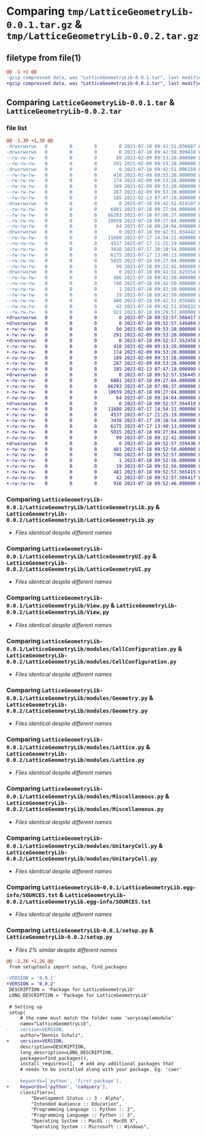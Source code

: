 # Comparing `tmp/LatticeGeometryLib-0.0.1.tar.gz` & `tmp/LatticeGeometryLib-0.0.2.tar.gz`

## filetype from file(1)

```diff
@@ -1 +1 @@
-gzip compressed data, was "LatticeGeometryLib-0.0.1.tar", last modified: Tue Jul 18 09:42:51 2023, max compression
+gzip compressed data, was "LatticeGeometryLib-0.0.2.tar", last modified: Tue Jul 18 09:52:57 2023, max compression
```

## Comparing `LatticeGeometryLib-0.0.1.tar` & `LatticeGeometryLib-0.0.2.tar`

### file list

```diff
@@ -1,30 +1,30 @@
-drwxrwxrwx   0        0        0        0 2023-07-18 09:42:51.036687 LatticeGeometryLib-0.0.1/
-drwxrwxrwx   0        0        0        0 2023-07-18 09:42:50.999410 LatticeGeometryLib-0.0.1/.idea/
--rw-rw-rw-   0        0        0       50 2023-02-09 09:53:28.000000 LatticeGeometryLib-0.0.1/.idea/.gitignore
--rw-rw-rw-   0        0        0      291 2023-02-09 09:53:28.000000 LatticeGeometryLib-0.0.1/.idea/Bachelorarbeit.iml
-drwxrwxrwx   0        0        0        0 2023-07-18 09:42:51.006159 LatticeGeometryLib-0.0.1/.idea/inspectionProfiles/
--rw-rw-rw-   0        0        0      410 2023-02-09 09:53:28.000000 LatticeGeometryLib-0.0.1/.idea/inspectionProfiles/Project_Default.xml
--rw-rw-rw-   0        0        0      174 2023-02-09 09:53:28.000000 LatticeGeometryLib-0.0.1/.idea/inspectionProfiles/profiles_settings.xml
--rw-rw-rw-   0        0        0      189 2023-02-09 09:53:28.000000 LatticeGeometryLib-0.0.1/.idea/misc.xml
--rw-rw-rw-   0        0        0      287 2023-02-09 09:53:28.000000 LatticeGeometryLib-0.0.1/.idea/modules.xml
--rw-rw-rw-   0        0        0      185 2023-02-13 07:47:18.000000 LatticeGeometryLib-0.0.1/.idea/vcs.xml
-drwxrwxrwx   0        0        0        0 2023-07-18 09:42:51.019107 LatticeGeometryLib-0.0.1/LatticeGeometryLib/
--rw-rw-rw-   0        0        0     6801 2023-07-18 09:27:04.000000 LatticeGeometryLib-0.0.1/LatticeGeometryLib/LatticeGeometryLib.py
--rw-rw-rw-   0        0        0    66293 2023-07-18 07:06:37.000000 LatticeGeometryLib-0.0.1/LatticeGeometryLib/LatticeGeometryUI.py
--rw-rw-rw-   0        0        0    10659 2023-07-18 09:27:04.000000 LatticeGeometryLib-0.0.1/LatticeGeometryLib/View.py
--rw-rw-rw-   0        0        0       64 2023-07-18 09:24:04.000000 LatticeGeometryLib-0.0.1/LatticeGeometryLib/__init__.py
-drwxrwxrwx   0        0        0        0 2023-07-18 09:42:51.034442 LatticeGeometryLib-0.0.1/LatticeGeometryLib/modules/
--rw-rw-rw-   0        0        0    11680 2023-07-17 14:54:21.000000 LatticeGeometryLib-0.0.1/LatticeGeometryLib/modules/CellConfiguration.py
--rw-rw-rw-   0        0        0     4537 2023-07-17 21:25:19.000000 LatticeGeometryLib-0.0.1/LatticeGeometryLib/modules/Geometry.py
--rw-rw-rw-   0        0        0     3438 2023-07-17 20:10:54.000000 LatticeGeometryLib-0.0.1/LatticeGeometryLib/modules/Lattice.py
--rw-rw-rw-   0        0        0     6175 2023-07-17 13:40:13.000000 LatticeGeometryLib-0.0.1/LatticeGeometryLib/modules/Miscellaneous.py
--rw-rw-rw-   0        0        0     5015 2023-07-18 09:27:04.000000 LatticeGeometryLib-0.0.1/LatticeGeometryLib/modules/UnitaryCell.py
--rw-rw-rw-   0        0        0       99 2023-07-18 09:22:42.000000 LatticeGeometryLib-0.0.1/LatticeGeometryLib/modules/__init__.py
-drwxrwxrwx   0        0        0        0 2023-07-18 09:42:51.025554 LatticeGeometryLib-0.0.1/LatticeGeometryLib.egg-info/
--rw-rw-rw-   0        0        0      486 2023-07-18 09:42:50.000000 LatticeGeometryLib-0.0.1/LatticeGeometryLib.egg-info/PKG-INFO
--rw-rw-rw-   0        0        0      746 2023-07-18 09:42:50.000000 LatticeGeometryLib-0.0.1/LatticeGeometryLib.egg-info/SOURCES.txt
--rw-rw-rw-   0        0        0        1 2023-07-18 09:42:50.000000 LatticeGeometryLib-0.0.1/LatticeGeometryLib.egg-info/dependency_links.txt
--rw-rw-rw-   0        0        0       19 2023-07-18 09:42:50.000000 LatticeGeometryLib-0.0.1/LatticeGeometryLib.egg-info/top_level.txt
--rw-rw-rw-   0        0        0      486 2023-07-18 09:42:51.035685 LatticeGeometryLib-0.0.1/PKG-INFO
--rw-rw-rw-   0        0        0       42 2023-07-18 09:42:51.036832 LatticeGeometryLib-0.0.1/setup.cfg
--rw-rw-rw-   0        0        0      921 2023-07-18 09:29:57.000000 LatticeGeometryLib-0.0.1/setup.py
+drwxrwxrwx   0        0        0        0 2023-07-18 09:52:57.566417 LatticeGeometryLib-0.0.2/
+drwxrwxrwx   0        0        0        0 2023-07-18 09:52:57.549469 LatticeGeometryLib-0.0.2/.idea/
+-rw-rw-rw-   0        0        0       50 2023-02-09 09:53:28.000000 LatticeGeometryLib-0.0.2/.idea/.gitignore
+-rw-rw-rw-   0        0        0      291 2023-02-09 09:53:28.000000 LatticeGeometryLib-0.0.2/.idea/Bachelorarbeit.iml
+drwxrwxrwx   0        0        0        0 2023-07-18 09:52:57.552459 LatticeGeometryLib-0.0.2/.idea/inspectionProfiles/
+-rw-rw-rw-   0        0        0      410 2023-02-09 09:53:28.000000 LatticeGeometryLib-0.0.2/.idea/inspectionProfiles/Project_Default.xml
+-rw-rw-rw-   0        0        0      174 2023-02-09 09:53:28.000000 LatticeGeometryLib-0.0.2/.idea/inspectionProfiles/profiles_settings.xml
+-rw-rw-rw-   0        0        0      189 2023-02-09 09:53:28.000000 LatticeGeometryLib-0.0.2/.idea/misc.xml
+-rw-rw-rw-   0        0        0      287 2023-02-09 09:53:28.000000 LatticeGeometryLib-0.0.2/.idea/modules.xml
+-rw-rw-rw-   0        0        0      185 2023-02-13 07:47:18.000000 LatticeGeometryLib-0.0.2/.idea/vcs.xml
+drwxrwxrwx   0        0        0        0 2023-07-18 09:52:57.556445 LatticeGeometryLib-0.0.2/LatticeGeometryLib/
+-rw-rw-rw-   0        0        0     6801 2023-07-18 09:27:04.000000 LatticeGeometryLib-0.0.2/LatticeGeometryLib/LatticeGeometryLib.py
+-rw-rw-rw-   0        0        0    66293 2023-07-18 07:06:37.000000 LatticeGeometryLib-0.0.2/LatticeGeometryLib/LatticeGeometryUI.py
+-rw-rw-rw-   0        0        0    10659 2023-07-18 09:27:04.000000 LatticeGeometryLib-0.0.2/LatticeGeometryLib/View.py
+-rw-rw-rw-   0        0        0       64 2023-07-18 09:24:04.000000 LatticeGeometryLib-0.0.2/LatticeGeometryLib/__init__.py
+drwxrwxrwx   0        0        0        0 2023-07-18 09:52:57.564419 LatticeGeometryLib-0.0.2/LatticeGeometryLib/modules/
+-rw-rw-rw-   0        0        0    11680 2023-07-17 14:54:21.000000 LatticeGeometryLib-0.0.2/LatticeGeometryLib/modules/CellConfiguration.py
+-rw-rw-rw-   0        0        0     4537 2023-07-17 21:25:19.000000 LatticeGeometryLib-0.0.2/LatticeGeometryLib/modules/Geometry.py
+-rw-rw-rw-   0        0        0     3438 2023-07-17 20:10:54.000000 LatticeGeometryLib-0.0.2/LatticeGeometryLib/modules/Lattice.py
+-rw-rw-rw-   0        0        0     6175 2023-07-17 13:40:13.000000 LatticeGeometryLib-0.0.2/LatticeGeometryLib/modules/Miscellaneous.py
+-rw-rw-rw-   0        0        0     5015 2023-07-18 09:27:04.000000 LatticeGeometryLib-0.0.2/LatticeGeometryLib/modules/UnitaryCell.py
+-rw-rw-rw-   0        0        0       99 2023-07-18 09:22:42.000000 LatticeGeometryLib-0.0.2/LatticeGeometryLib/modules/__init__.py
+drwxrwxrwx   0        0        0        0 2023-07-18 09:52:57.559436 LatticeGeometryLib-0.0.2/LatticeGeometryLib.egg-info/
+-rw-rw-rw-   0        0        0      481 2023-07-18 09:52:56.000000 LatticeGeometryLib-0.0.2/LatticeGeometryLib.egg-info/PKG-INFO
+-rw-rw-rw-   0        0        0      746 2023-07-18 09:52:57.000000 LatticeGeometryLib-0.0.2/LatticeGeometryLib.egg-info/SOURCES.txt
+-rw-rw-rw-   0        0        0        1 2023-07-18 09:52:56.000000 LatticeGeometryLib-0.0.2/LatticeGeometryLib.egg-info/dependency_links.txt
+-rw-rw-rw-   0        0        0       19 2023-07-18 09:52:56.000000 LatticeGeometryLib-0.0.2/LatticeGeometryLib.egg-info/top_level.txt
+-rw-rw-rw-   0        0        0      481 2023-07-18 09:52:57.565415 LatticeGeometryLib-0.0.2/PKG-INFO
+-rw-rw-rw-   0        0        0       42 2023-07-18 09:52:57.566417 LatticeGeometryLib-0.0.2/setup.cfg
+-rw-rw-rw-   0        0        0      916 2023-07-18 09:52:46.000000 LatticeGeometryLib-0.0.2/setup.py
```

### Comparing `LatticeGeometryLib-0.0.1/LatticeGeometryLib/LatticeGeometryLib.py` & `LatticeGeometryLib-0.0.2/LatticeGeometryLib/LatticeGeometryLib.py`

 * *Files identical despite different names*

### Comparing `LatticeGeometryLib-0.0.1/LatticeGeometryLib/LatticeGeometryUI.py` & `LatticeGeometryLib-0.0.2/LatticeGeometryLib/LatticeGeometryUI.py`

 * *Files identical despite different names*

### Comparing `LatticeGeometryLib-0.0.1/LatticeGeometryLib/View.py` & `LatticeGeometryLib-0.0.2/LatticeGeometryLib/View.py`

 * *Files identical despite different names*

### Comparing `LatticeGeometryLib-0.0.1/LatticeGeometryLib/modules/CellConfiguration.py` & `LatticeGeometryLib-0.0.2/LatticeGeometryLib/modules/CellConfiguration.py`

 * *Files identical despite different names*

### Comparing `LatticeGeometryLib-0.0.1/LatticeGeometryLib/modules/Geometry.py` & `LatticeGeometryLib-0.0.2/LatticeGeometryLib/modules/Geometry.py`

 * *Files identical despite different names*

### Comparing `LatticeGeometryLib-0.0.1/LatticeGeometryLib/modules/Lattice.py` & `LatticeGeometryLib-0.0.2/LatticeGeometryLib/modules/Lattice.py`

 * *Files identical despite different names*

### Comparing `LatticeGeometryLib-0.0.1/LatticeGeometryLib/modules/Miscellaneous.py` & `LatticeGeometryLib-0.0.2/LatticeGeometryLib/modules/Miscellaneous.py`

 * *Files identical despite different names*

### Comparing `LatticeGeometryLib-0.0.1/LatticeGeometryLib/modules/UnitaryCell.py` & `LatticeGeometryLib-0.0.2/LatticeGeometryLib/modules/UnitaryCell.py`

 * *Files identical despite different names*

### Comparing `LatticeGeometryLib-0.0.1/LatticeGeometryLib.egg-info/SOURCES.txt` & `LatticeGeometryLib-0.0.2/LatticeGeometryLib.egg-info/SOURCES.txt`

 * *Files identical despite different names*

### Comparing `LatticeGeometryLib-0.0.1/setup.py` & `LatticeGeometryLib-0.0.2/setup.py`

 * *Files 2% similar despite different names*

```diff
@@ -1,26 +1,26 @@
 from setuptools import setup, find_packages
 
-VERSION = '0.0.1'
+VERSION = '0.0.2'
 DESCRIPTION = 'Package for LatticeGeometryLib'
 LONG_DESCRIPTION = 'Package for LatticeGeometryLib'
 
 # Setting up
 setup(
     # the name must match the folder name 'verysimplemodule'
     name="LatticeGeometryLib",
-    version=VERSION,
     author="Dennis Schulz",
+    version=VERSION,
     description=DESCRIPTION,
     long_description=LONG_DESCRIPTION,
     packages=find_packages(),
     install_requires=[],  # add any additional packages that
     # needs to be installed along with your package. Eg: 'caer'
 
-    keywords=['python', 'first package'],
+    keywords=['python', 'cadquery'],
     classifiers=[
         "Development Status :: 3 - Alpha",
         "Intended Audience :: Education",
         "Programming Language :: Python :: 2",
         "Programming Language :: Python :: 3",
         "Operating System :: MacOS :: MacOS X",
         "Operating System :: Microsoft :: Windows",
```

